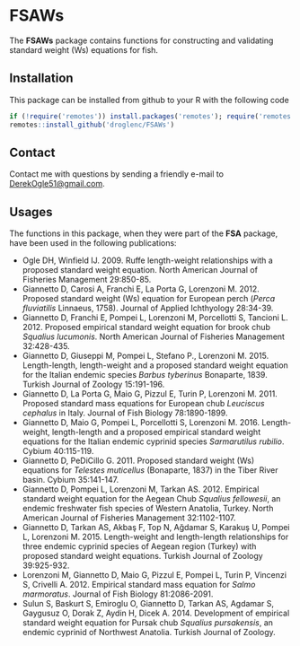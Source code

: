 FSAWs
=====

The **FSAWs** package contains functions for constructing and validating standard weight (Ws) equations for fish.

## Installation
This package can be installed from github to your R with the following code

```r
if (!require('remotes')) install.packages('remotes'); require('remotes')
remotes::install_github('droglenc/FSAWs')
```

## Contact
Contact me with questions by sending a friendly e-mail to <DerekOgle51@gmail.com>.

## Usages
The functions in this package, when they were part of the **FSA** package, have been used in the following publications:

* Ogle DH, Winfield IJ. 2009. Ruffe length-weight relationships with a proposed standard weight equation. North American Journal of Fisheries Management 29:850-85.
* Giannetto D, Carosi A, Franchi E, La Porta G, Lorenzoni M. 2012. Proposed standard weight (Ws) equation for European perch (*Perca fluviatilis* Linnaeus, 1758). Journal of Applied Ichthyology 28:34-39.
* Giannetto D, Franchi E, Pompei L, Lorenzoni M, Porcellotti S, Tancioni L. 2012. Proposed empirical standard weight equation for brook chub *Squalius lucumonis*. North American Journal of Fisheries Management 32:428-435.
* Giannetto D, Giuseppi M, Pompei L, Stefano P., Lorenzoni M. 2015. Length-length, length-weight and a proposed standard weight equation for the Italian endemic species *Barbus tyberinus* Bonaparte, 1839. Turkish Journal of Zoology 15:191-196.
* Giannetto D, La Porta G, Maio G, Pizzul E, Turin P, Lorenzoni M. 2011. Proposed standard mass equations for European chub *Leuciscus cephalus* in Italy. Journal of Fish Biology 78:1890-1899.
* Giannetto D, Maio G, Pompei L, Porcellotti S, Lorenzoni M. 2016. Length-weight, length-length and a proposed empirical standard weight equations for the Italian endemic cyprinid species *Sarmarutilus rubilio*. Cybium 40:115-119.
* Giannetto D, PeDiCillo G. 2011. Proposed standard weight (Ws) equations for *Telestes muticellus* (Bonaparte, 1837) in the Tiber River basin. Cybium 35:141-147.
* Giannetto D, Pompei L, Lorenzoni M, Tarkan AS. 2012. Empirical standard weight equation for the Aegean Chub *Squalius fellowesii*, an endemic freshwater fish species of Western Anatolia, Turkey. North American Journal of Fisheries Management 32:1102-1107.
* Giannetto D, Tarkan AS, Akbaş F, Top N, Ağdamar S, Karakuş U, Pompei L, Lorenzoni M. 2015. Length-weight and length-length relationships for three endemic cyprinid species of Aegean region (Turkey) with proposed standard weight equations. Turkish Journal of Zoology 39:925-932.
* Lorenzoni M, Giannetto D, Maio G, Pizzul E, Pompei L, Turin P, Vincenzi S, Crivelli A. 2012. Empirical standard mass equation for *Salmo marmoratus*. Journal of Fish Biology  81:2086-2091.
* Sulun S, Baskurt S, Emiroglu O, Giannetto D, Tarkan AS, Agdamar S, Gaygusuz O,  Dorak Z, Aydin H, Dicek A. 2014. Development of empirical standard weight equation for Pursak chub *Squalius pursakensis*, an endemic cyprinid of Northwest Anatolia. Turkish Journal of Zoology.
